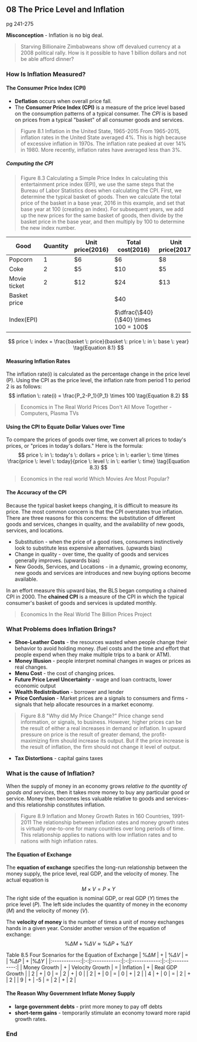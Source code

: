 ## 08 The Price Level and Inflation
pg 241-275

**Misconception** - Inflation is no big deal.

> Starving Billionaire
Zimbabweans show off devalued currency at a 2008 political rally. How is it possible to have 1 billion dollars and not be able afford dinner?

### How Is Inflation Measured?

#### The Consumer Price Index (CPI)
* **Deflation** occurs when overall price fall.
* The **Consumer Price Index (CPI)** is a measure of the price level based on the consumption patterns of a typical consumer. The *CPI* is  is based on prices from a typical "basket" of all consumer goods and services.

> Figure 8.1
Inflation in the United State, 1965-2015
From 1965-2015, inflation rates in the United State averaged 4%. This is high because of excessive inflation in 1970s. The inflation rate peaked at over 14% in 1980. More recently, inflation rates have averaged less than 3%.

##### Computing the CPI

> Figure 8.3
Calculating a Simple Price Index
In calculating this entertainment price index (EPI), we use the same steps that the Bureau of Labor Statistics does when calculating the CPI. First, we determine the typical basket of goods. Then we calculate the total price of the basket in a base year, 2016 in this example, and set that base year at 100 (creating an index). For subsequent years, we add up the new prices for the same basket of goods, then divide by the basket price in the base year, and then multiply by 100 to determine the new index number.

|Good|Quantity| Unit price(2016) |Total cost(2016)|Unit price(2017)|Total cost(2017) |
|---------|---|----|----|---|---|
| Popcorn | 1 | \$6| \$6|\$8|\$8|
| Coke    | 2 | \$5| \$10|\$5|\$10|
| Movie ticket | 2 | \$12| \$24|\$13|\$26|
|Basket price| | | \$40 | | \$ 44|
|Index(EPI)| | | $\dfrac{\$40}{\$40} \times 100 = 100$ | |$\dfrac{\$44}{\$40} \times 100 = 110$|

$$
price \: index = \frac{basket \: price}{basket \:  price \:  in \:  base \:  year} \tag{Equation 8.1}
$$

#### Measuring Inflation Rates
The inflation rate(i) is calculated as the percentage change in the price level (P). Using the CPI as the price level, the inflation rate from period 1 to period 2 is as follows:
$$
inflation \: rate(i) = \frac{P_2-P_1}{P_1} \times 100 \tag{Equation 8.2}
$$

> Economics in The Real World
Prices Don't All Move Together - Computers, Plasma TVs

#### Using the CPI to Equate Dollar Values over Time
To compare the prices of goods over time, we convert all prices to today's prices, or "prices in today's dollars." Here is the formula:
$$
price \: in \: today's \: dollars  = price \: in \: earlier \: time \times \frac{price \: level \: today}{price \: level \: in \: earlier \: time} \tag{Equation 8.3}
$$

> Economics in the real world
Which Movies Are Most Popular?

#### The Accuracy of the CPI
Because the typical basket keeps changing, it is difficult to measure its price. The most common concern is that the CPI overstates true inflation. There are three reasons for this concerns: the substitution of different goods and services, changes in quality, and the availability of new goods, services, and locations.

+ Substitution - when the price of a good rises, consumers instinctively look to substitute less expensive alternatives. (upwards bias)
+ Change in quality - over time, the quality of goods and services generally improves. (upwards bias)
+ New Goods, Services, and Locations - in a dynamic, growing economy, new goods and services are introduces and new buying options become available.

In an effort measure this upward bias, the BLS began computing a chained CPI in 2000. The **chained CPI** is a measure of the CPI in which the typical consumer's basket of goods and services is updated monthly.

> Economics In the Real World
The Billion Prices Project

### What Problems does Inflation Brings?

+ **Shoe-Leather Costs** - the resources wasted when people change their behavior to avoid holding money. (fuel costs and the time and effort that people expend when they make multiple trips to a bank or ATM).
+ **Money Illusion** - people interpret nominal changes in wages or prices as real changes.
+ **Menu Cost** - the cost of changing prices.
+ **Future Price Level Uncertainty** - wage and loan contracts, lower economic output
+ **Wealth Redistribution** - borrower and lender
+ **Price Confusion** - Market prices are a signals to consumers and firms - signals that help allocate resources in a market economy.
> Figure 8.8
"Why did My Price Change?"
Price change send information, or signals, to business. However, higher prices can be the result of either a real increases in demand or inflation. In upward pressure on price is the result of greater demand, the profit-maximizing firm should increase its output. But if the price increase is the result of inflation, the firm should not change it level of output.

+ **Tax Distortions** - capital gains taxes

### What is the cause of Inflation?

When the supply of money in an economy grows *relative to the quantity of goods and services*, then it takes more money to buy any particular good or service. Money then becomes less valuable relative to goods and services-and this relationship constitutes inflation.

> Figure 8.9
Inflation and Money Growth Rates in 160 Countries, 1991-2011
The relationship between inflation rates and money growth rates is virtually one-to-one for many countries over long periods of time. This relationship applies to nations with low inflation rates and to nations with high inflation rates.

#### The Equation of Exchange
The **equation of exchange** specifies the long-run relationship between the money supply, the price level, real GDP, and the velocity of money. The actual equation is
$$
M \times V = P \times Y
$$
The right side of the equation is nominal GDP, or real GDP ($Y$) times the price level ($P$). The left side includes the quantity of money in the economy ($M$) and the velocity of money ($V$).

The **velocity of money** is the number of times a unit of money exchanges hands in a given year.
Consider another version of the equation of exchange:
$$
\%\Delta M + \%\Delta V \approx \%\Delta P+ \%\Delta Y
$$

Table 8.5
Four Scenarios for the Equation of Exchange
| $\%\Delta M$ | + | $\%\Delta V$ | = | $\%\Delta P$ | + |$\%\Delta Y$ |
|:------------:|:-:|:------------:|:-:|:------------:|:-:|:-----------:|
| Money Growth | + | Velocity Growth | = | Inflation | + | Real GDP Growth |
| 2 | + | 0 | = | 2 | + | 0 |
| 2 | + | 0 | = | 0 | + | 2 |
| 4 | + | 0 | = | 2 | + | 2 |
| 9 | + | -5 | = | 2 | + | 2 |

#### The Reason Why Government Inflate Money Supply
+ **large government debts** - print more money to pay off debts
+ **short-term gains** - temporarily stimulate an economy toward more rapid growth rates.

### End
